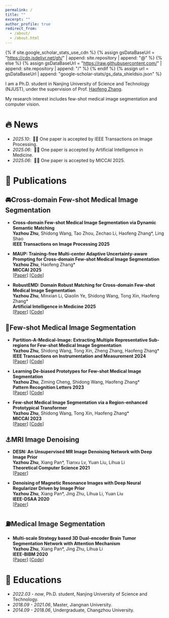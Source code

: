 ```yaml
---
permalink: /
title: ""
excerpt: ""
author_profile: true
redirect_from: 
  - /about/
  - /about.html
---
```


{% if site.google_scholar_stats_use_cdn %}
{% assign gsDataBaseUrl = "https://cdn.jsdelivr.net/gh/" | append: site.repository | append: "@" %}
{% else %}
{% assign gsDataBaseUrl = "https://raw.githubusercontent.com/" | append: site.repository | append: "/" %}
{% endif %}
{% assign url = gsDataBaseUrl | append: "google-scholar-stats/gs_data_shieldsio.json" %}

<span class='anchor' id='about-me'></span>

I am a Ph.D. student in Nanjing University of Science and Technology (NJUST), under the supervision of Prof. [Haofeng Zhang](https://scholar.google.com/citations?user=BRFfdhcAAAAJ&hl=en&oi=ao). 

My research interest includes few-shot medical image segmentation and computer vision. 



# 🔥 News
- *2025.10*: &nbsp;🎉🎉 One paper is accepted by IEEE Transactions on Image Processing.
- *2025.06*: &nbsp;🎉🎉 One paper is accepted by Artificial Intelligence in Medicine.
- *2025.06*: &nbsp;🎉🎉 One paper is accepted by MICCAI 2025. 

# 📝 Publications

## 🚘Cross-domain Few-shot Medical Image Segmentation

- **Cross-domain Few-shot Medical Image Segmentation via Dynamic Semantic Matching**
  <br>
  **Yazhou Zhu**, Shidong Wang, Tao Zhou, Zechao Li, Haofeng Zhang*, Ling Shao
  <br>
  **IEEE Transactions on Image Processing 2025**

- **MAUP: Training-free Multi-center Adaptive Uncertainty-aware Prompting for Cross-domain Few-shot Medical Image Segmentation**
  <br>
  **Yazhou Zhu**, Haofeng Zhang*
  <br>
  **MICCAI 2025**
  <br>
  [[Paper](https://arxiv.org/abs/2508.03511)] [[Code](https://github.com/YazhouZhu19/MAUP)]

- **RobustEMD: Domain Robust Matching for Cross-domain Few-shot Medical Image Segmentation**
  <br>
  **Yazhou Zhu**, Minxian Li, Qiaolin Ye, Shidong Wang, Tong Xin, Haofeng Zhang*
  <br>
  **Artificial Intelligence in Medicine 2025**
  <br>
  [[Paper](https://www.sciencedirect.com/science/article/abs/pii/S0933365725001320)] [[Code](https://github.com/YazhouZhu19/RobustEMD)]


## 🚖Few-shot Medical Image Segmentation

- **Partition-A-Medical-Image: Extracting Multiple Representative Sub-regions for Few-shot Medical Image Segmentation**
  <br>
  **Yazhou Zhu**, Shidong Wang, Tong Xin, Zheng Zhang, Haofeng Zhang*
  <br>
  **IEEE Transactions on Instrumentation and Measurement 2024**
  <br>
  [[Paper](https://ieeexplore.ieee.org/abstract/document/10478981/)] [[Code](https://github.com/YazhouZhu19/Partition-A-Medical-Image)]

- **Learning De-biased Prototypes for Few-shot Medical Image Segmentation**
  <br>
  **Yazhou Zhu**, Ziming Cheng, Shidong Wang, Haofeng Zhang*
  <br>
  **Pattern Recognition Letters 2023**
  <br>
  [[Paper](https://www.sciencedirect.com/science/article/abs/pii/S0167865524001417)] [[Code](https://github.com/YazhouZhu19/DMAP)]

- **Few-shot Medical Image Segmentation via a Region-enhanced Prototypical Transformer**
  <br>
  **Yazhou Zhu**, Shidong Wang, Tong Xin, Haofeng Zhang*
  <br>
  **MICCAI 2023**
  <br>
  [[Paper](https://link.springer.com/chapter/10.1007/978-3-031-43901-8_26)] [[Code](https://github.com/YazhouZhu19/RPT)]

## ⚓️MRI Image Denoising

- **DESN: An Unsupervised MR Image Denoising Network with Deep Image Prior**
  <br>
  **Yazhou Zhu**, Xiang Pan*, Tianxu Lv, Yuan Liu, Lihua Li
  <br>
  **Theoretical Computer Science 2021**
  <br>
  [[Paper](https://www.sciencedirect.com/science/article/pii/S0304397521003522)]

- **Denoising of Magnetic Resonance Images with Deep Neural Regularizer Driven by Image Prior**
  <br>
  **Yazhou Zhu**, Xiang Pan*, Jing Zhu, Lihua Li, Yuan Liu
  <br>
  **IEEE-DSAA 2020**
  <br>
  [[Paper](https://drive.google.com/file/d/1Sg9mUTG0lJuRpfBl1KT2lp742E9HwPUN/view)]

## ⛽️Medical Image Segmentation

- **Multi-scale Strategy based 3D Dual-encoder Brain Tumor Segmentation Network with Attention Mechanism**
  <br>
  **Yazhou Zhu**, Xiang Pan*, Jing Zhu, Lihua Li
  <br>
  **IEEE-BIBM 2020**
  <br>
  [[Paper](https://ieeexplore.ieee.org/document/9313089)] [[Code](https://github.com/YazhouZhu19/3D-Dual-Encoder)]



# 📖 Educations
- *2022.03 - now*, Ph.D. student, Nanjing University of Science and Technology.
- *2018.09 - 2021.06*, Master, Jiangnan University. 
- *2014.09 - 2018.06*, Undergraduate, Changzhou University. 

